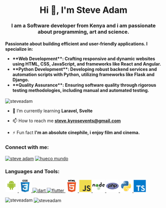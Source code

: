 <h1 align="center">Hi 👋, I'm Steve Adam</h1>
<h3 align="center">I am a Software developer from Kenya and i am passionate about programming, art and science.</h3>
<h4>Passionate about building efficient and user-friendly applications. I specialize in: <br> <ul><li>**Web Development**: Crafting responsive and dynamic websites using HTML, CSS, JavaScript, and frameworks like React and Angular.</li> <li>**Python Development**: Developing robust backend services and automation scripts with Python, utilizing frameworks like Flask and Django.</li><li>**Quality Assurance**: Ensuring software quality through rigorous testing methodologies, including manual and automated testing.</ul></li></h4>

<p align="left"> <img src="https://komarev.com/ghpvc/?username=steveadam&label=Profile%20views&color=0e75b6&style=flat" alt="steveadam" /> </p>

- 🌱 I’m currently learning **Laravel, Svelte**

- 📫 How to reach me **steve.kyrosevents@gmail.com**
  
- ⚡ Fun fact **I'm an absolute cinephile, i enjoy film and cinema.**

<h3 align="left">Connect with me:</h3>
<p align="left">
<a href="https://www.linkedin.com/in/steve-adam-595b75307/" target="blank"><img align="center" src="https://raw.githubusercontent.com/rahuldkjain/github-profile-readme-generator/master/src/images/icons/Social/linked-in-alt.svg" alt="steve adam" height="30" width="40" /></a>
<a href="https://dribbble.com/HuecoMundo" target="blank"><img align="center" src="https://raw.githubusercontent.com/rahuldkjain/github-profile-readme-generator/master/src/images/icons/Social/dribbble.svg" alt="hueco mundo" height="30" width="40" /></a>
</p>

<h3 align="left">Languages and Tools:</h3>
<p align="left"> <a href="https://developer.android.com" target="_blank" rel="noreferrer"> <img src="https://raw.githubusercontent.com/devicons/devicon/master/icons/android/android-original-wordmark.svg" alt="android" width="40" height="40"/> </a> <a href="https://www.w3schools.com/css/" target="_blank" rel="noreferrer"> <img src="https://raw.githubusercontent.com/devicons/devicon/master/icons/css3/css3-original-wordmark.svg" alt="css3" width="40" height="40"/> </a> <a href="https://dart.dev" target="_blank" rel="noreferrer"> <img src="https://www.vectorlogo.zone/logos/dartlang/dartlang-icon.svg" alt="dart" width="40" height="40"/> </a> <a href="https://flutter.dev" target="_blank" rel="noreferrer"> <img src="https://www.vectorlogo.zone/logos/flutterio/flutterio-icon.svg" alt="flutter" width="40" height="40"/> </a> <a href="https://www.w3.org/html/" target="_blank" rel="noreferrer"> <img src="https://raw.githubusercontent.com/devicons/devicon/master/icons/html5/html5-original-wordmark.svg" alt="html5" width="40" height="40"/> </a> <a href="https://developer.mozilla.org/en-US/docs/Web/JavaScript" target="_blank" rel="noreferrer"> <img src="https://raw.githubusercontent.com/devicons/devicon/master/icons/javascript/javascript-original.svg" alt="javascript" width="40" height="40"/> </a> <a href="https://nodejs.org" target="_blank" rel="noreferrer"> <img src="https://raw.githubusercontent.com/devicons/devicon/master/icons/nodejs/nodejs-original-wordmark.svg" alt="nodejs" width="40" height="40"/> </a> <a href="https://www.php.net" target="_blank" rel="noreferrer"> <img src="https://raw.githubusercontent.com/devicons/devicon/master/icons/php/php-original.svg" alt="php" width="40" height="40"/> </a> <a href="https://www.python.org" target="_blank" rel="noreferrer"> <img src="https://raw.githubusercontent.com/devicons/devicon/master/icons/python/python-original.svg" alt="python" width="40" height="40"/> </a> <a href="https://www.typescriptlang.org/" target="_blank" rel="noreferrer"> <img src="https://raw.githubusercontent.com/devicons/devicon/master/icons/typescript/typescript-original.svg" alt="typescript" width="40" height="40"/> </a> </p>

<p><img align="left" src="https://github-readme-stats.vercel.app/api/top-langs?username=steveadam&show_icons=true&locale=en&layout=compact" alt="steveadam" /></p>

<p>&nbsp;<img align="center" src="https://github-readme-stats.vercel.app/api?username=steveadam&show_icons=true&locale=en" alt="steveadam" /></p>



<!--
**SteveAdam/SteveAdam** is a ✨ _special_ ✨ repository because its `README.md` (this file) appears on your GitHub profile.

Here are some ideas to get you started:

- 🔭 I’m currently working on ...
- 🌱 I’m currently learning ...
- 👯 I’m looking to collaborate on ...
- 🤔 I’m looking for help with ...
- 💬 Ask me about ...
- 📫 How to reach me: ...
- 😄 Pronouns: ...
- ⚡ Fun fact: ...
-->
